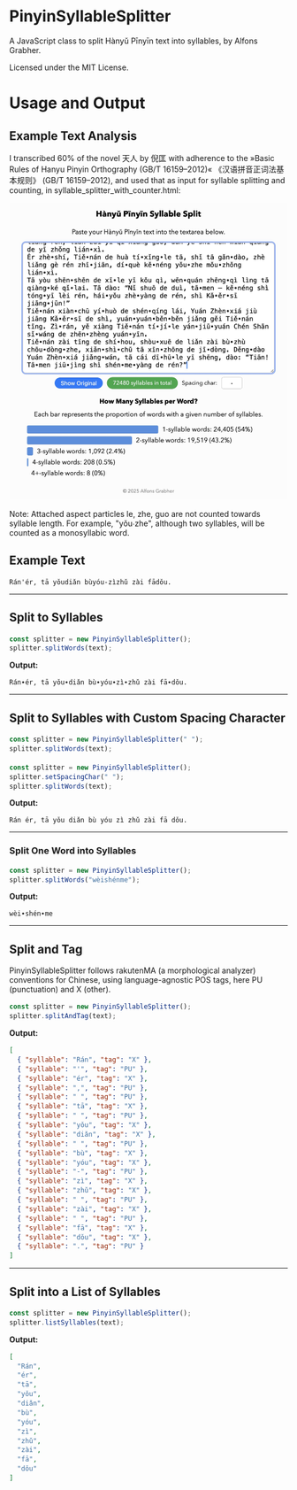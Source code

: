 # PinyinSyllableSplitter

A JavaScript class to split Hànyǔ Pīnyīn text into syllables, by Alfons Grabher.

Licensed under the MIT License.

# Usage and Output

## Example Text Analysis
I transcribed 60% of the novel 天人 by 倪匡 with adherence to the »Basic Rules of Hanyu Pinyin Orthography (GB/T 16159–2012)« 《汉语拼音正词法基本规则》 (GB/T 16159–2012), and used that as input for syllable splitting and counting, in syllable_splitter_with_counter.html:

!["Sylable Count"](tianren_syllable_split.jpg)

Note: Attached aspect particles le, zhe, guo are not counted towards syllable length. For example, "yǒu∙zhe", although two syllables, will be counted as a monosyllabic word.

## Example Text

```
Rán'ér, tā yǒudiǎn bùyóu-zìzhǔ zài fādǒu.
```

---

## Split to Syllables

```javascript
const splitter = new PinyinSyllableSplitter();
splitter.splitWords(text);
```

**Output:**
```
Rán∙ér, tā yǒu∙diǎn bù∙yóu∙zì∙zhǔ zài fā∙dǒu.
```

---

## Split to Syllables with Custom Spacing Character

```javascript
const splitter = new PinyinSyllableSplitter(" ");
splitter.splitWords(text);

const splitter = new PinyinSyllableSplitter();
splitter.setSpacingChar(" ");
splitter.splitWords(text);
```

**Output:**
```
Rán ér, tā yǒu diǎn bù yóu zì zhǔ zài fā dǒu.
```

---

### Split One Word into Syllables

```javascript
const splitter = new PinyinSyllableSplitter();
splitter.splitWords("wèishénme");
```

**Output:**
```
wèi∙shén∙me
```

---

## Split and Tag
PinyinSyllableSplitter follows rakutenMA (a morphological analyzer) conventions for Chinese, using language-agnostic POS tags, here PU (punctuation) and X (other).

```javascript
const splitter = new PinyinSyllableSplitter();
splitter.splitAndTag(text);
```

**Output:**
```json
[
  { "syllable": "Rán", "tag": "X" },
  { "syllable": "'", "tag": "PU" },
  { "syllable": "ér", "tag": "X" },
  { "syllable": ",", "tag": "PU" },
  { "syllable": " ", "tag": "PU" },
  { "syllable": "tā", "tag": "X" },
  { "syllable": " ", "tag": "PU" },
  { "syllable": "yǒu", "tag": "X" },
  { "syllable": "diǎn", "tag": "X" },
  { "syllable": " ", "tag": "PU" },
  { "syllable": "bù", "tag": "X" },
  { "syllable": "yóu", "tag": "X" },
  { "syllable": "-", "tag": "PU" },
  { "syllable": "zì", "tag": "X" },
  { "syllable": "zhǔ", "tag": "X" },
  { "syllable": " ", "tag": "PU" },
  { "syllable": "zài", "tag": "X" },
  { "syllable": " ", "tag": "PU" },
  { "syllable": "fā", "tag": "X" },
  { "syllable": "dǒu", "tag": "X" },
  { "syllable": ".", "tag": "PU" }
]
```

---

## Split into a List of Syllables

```javascript
const splitter = new PinyinSyllableSplitter();
splitter.listSyllables(text);
```

**Output:**
```json
[
  "Rán",
  "ér",
  "tā",
  "yǒu",
  "diǎn",
  "bù",
  "yóu",
  "zì",
  "zhǔ",
  "zài",
  "fā",
  "dǒu"
]
```
